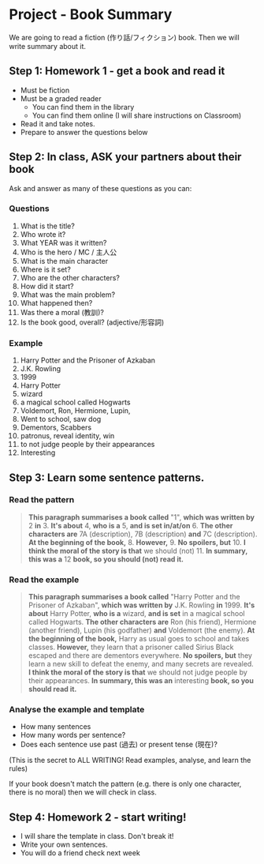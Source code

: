 # Project - Book Summary
We are going to read a fiction (作り話/フィクション) book. 
Then we will write summary about it. 

## Step 1: Homework 1 - get a book and read it
* Must be fiction
* Must be a graded reader 
    * You can find them in the library
    * You can find them online (I will share instructions on Classroom)
* Read it and take notes. 
* Prepare to answer the questions below


## Step 2: In class, ASK your partners about their book
Ask and answer as many of these questions as you can:
### Questions
1. What is the title?                          
2. Who wrote it?                                
3. What YEAR was it written?       
4. Who is the hero / MC / 主人公          
5. What is the main character          
6. Where is it set?                    
7. Who are the other characters?       
8. How did it start?                
9. What was the main problem?      
10. What happened then?             
11. Was there a moral (教訓)?             
12. Is the book good, overall? (adjective/形容詞)


### Example 
1. Harry Potter and the Prisoner of Azkaban
2. J.K. Rowling
3. 1999
4. Harry Potter
5. wizard
6. a magical school called Hogwarts
7. Voldemort, Ron, Hermione, Lupin, 
8. Went to school, saw dog
9. Dementors, Scabbers
10. patronus, reveal identity, win
11. to not judge people by their appearances
12. Interesting 
    
## Step 3: Learn some sentence patterns. 
### Read the pattern

> **This paragraph summarises a book called** "1", **which was written by** 2 **in** 3. **It's about** 4, **who is a** 5, **and is set in/at/on** 6.  **The other characters are** 7A (description), 7B (description) **and** 7C (description). **At the beginning of the book,** 8. **However,** 9. **No spoilers, but** 10. **I think the moral of the story is that** we should (not) 11. **In summary, this was a** 12 **book, so you should (not) read it.**
### Read the example
> **This paragraph summarises a book called** "Harry Potter and the Prisoner of Azkaban", **which was written by** J.K. Rowling **in** 1999. **It's about** Harry Potter, **who is a** wizard, **and is set** in a magical school called Hogwarts.  **The other characters are** Ron (his friend), Hermione (another friend), Lupin (his godfather) **and** Voldemort (the enemy). **At the beginning of the book,** Harry as usual goes to school and takes classes. **However,** they learn that a prisoner called Sirius Black escaped and there are dementors everywhere. **No spoilers, but** they learn a new skill to defeat the enemy, and many secrets are revealed. **I think the moral of the story is that** we should not judge people by their appearances. **In summary, this was an** interesting **book, so you should read it.**


### Analyse the example and template
* How many sentences
* How many words per sentence? 
* Does each sentence use past (過去) or present tense (現在)? 

(This is the secret to ALL WRITING! Read examples, analyse, and learn the rules)

If your book doesn't match the pattern (e.g. there is only one character, there is no moral) then we will check in class. 

## Step 4: Homework 2 - start writing!
* I will share the template in class. Don't break it! 
* Write your own sentences. 
* You will do a friend check next week
